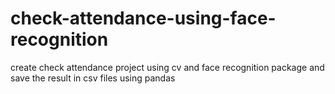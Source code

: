 # check-attendance-using-face-recognition
create check attendance project using cv and face recognition package and save the result in csv files using pandas 
